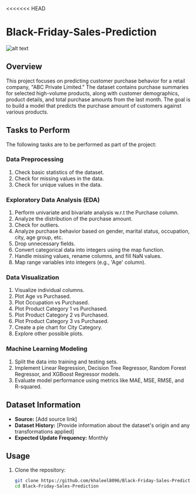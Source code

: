 <<<<<<< HEAD
# Black-Friday-Sales-Prediction
![alt text](https://searchengineland.com/figz/wp-content/seloads/2014/12/black-friday1-ss-1920.jpg "Black Friday Sales Prediction")

## Overview
This project focuses on predicting customer purchase behavior for a retail company, "ABC Private Limited." The dataset contains purchase summaries for selected high-volume products, along with customer demographics, product details, and total purchase amounts from the last month. The goal is to build a model that predicts the purchase amount of customers against various products.

## Tasks to Perform
The following tasks are to be performed as part of the project:

### Data Preprocessing
1. Check basic statistics of the dataset.
2. Check for missing values in the data.
3. Check for unique values in the data.

### Exploratory Data Analysis (EDA)
1. Perform univariate and bivariate analysis w.r.t the Purchase column.
2. Analyze the distribution of the purchase amount.
3. Check for outliers.
4. Analyze purchase behavior based on gender, marital status, occupation, city, age group, etc.
5. Drop unnecessary fields.
6. Convert categorical data into integers using the map function.
7. Handle missing values, rename columns, and fill NaN values.
8. Map range variables into integers (e.g., 'Age' column).

### Data Visualization
1. Visualize individual columns.
2. Plot Age vs Purchased.
3. Plot Occupation vs Purchased.
4. Plot Product Category 1 vs Purchased.
5. Plot Product Category 2 vs Purchased.
6. Plot Product Category 3 vs Purchased.
7. Create a pie chart for City Category.
8. Explore other possible plots.

### Machine Learning Modeling
1. Split the data into training and testing sets.
2. Implement Linear Regression, Decision Tree Regressor, Random Forest Regressor, and XGBoost Regressor models.
3. Evaluate model performance using metrics like MAE, MSE, RMSE, and R-squared.

## Dataset Information
- **Source:** [Add source link]
- **Dataset History:** [Provide information about the dataset's origin and any transformations applied]
- **Expected Update Frequency:** Monthly

## Usage
1. Clone the repository:

   ```bash
   git clone https://github.com/khaleel8096/Black-Friday-Sales-Prediction.git
   cd Black-Friday-Sales-Prediction
